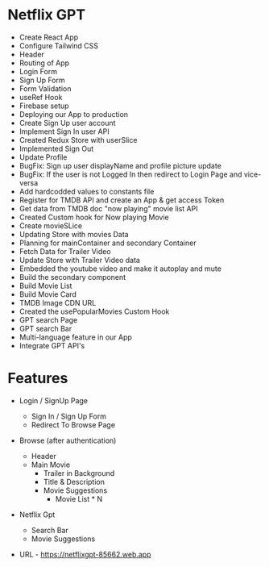 # Netflix GPT

- Create React App
- Configure Tailwind CSS
- Header
- Routing of App
- Login Form
- Sign Up Form
- Form Validation
- useRef Hook
- Firebase setup
- Deploying our App to production
- Create Sign Up user account
- Implement Sign In user API
- Created Redux Store with userSlice
- Implemented Sign Out
- Update Profile
- BugFix: Sign up user displayName and profile picture update
- BugFix: If the user is not Logged In then redirect to Login Page and vice-versa
- Add hardcodded values to constants file
- Register for TMDB API and create an App & get access Token
- Get data from TMDB doc "now playing" movie list API
- Created Custom hook for Now playing Movie
- Create movieSLice
- Updating Store with movies Data
- Planning for mainContainer and secondary Container
- Fetch Data for Trailer Video
- Update Store with Trailer Video data
- Embedded the youtube video and make it autoplay and mute
- Build the secondary component
- Build Movie List
- Build Movie Card
- TMDB Image CDN URL
- Created the usePopularMovies Custom Hook
- GPT search Page
- GPT search Bar
- Multi-language feature in our App
- Integrate GPT API's

# Features

- Login / SignUp Page
  - Sign In / Sign Up Form
  - Redirect To Browse Page
- Browse (after authentication)
  - Header
  - Main Movie
    - Trailer in Background
    - Title & Description
    - Movie Suggestions
      - Movie List \* N
- Netflix Gpt

  - Search Bar
  - Movie Suggestions

- URL - https://netflixgpt-85662.web.app
